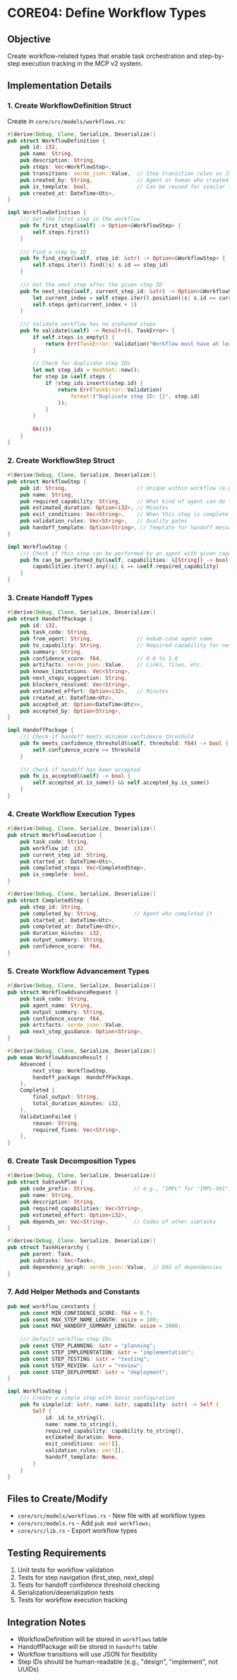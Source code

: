# CORE04: Define Workflow Types

## Objective
Create workflow-related types that enable task orchestration and step-by-step execution tracking in the MCP v2 system.

## Implementation Details

### 1. Create WorkflowDefinition Struct
Create in `core/src/models/workflows.rs`:

```rust
#[derive(Debug, Clone, Serialize, Deserialize)]
pub struct WorkflowDefinition {
    pub id: i32,
    pub name: String,
    pub description: String,
    pub steps: Vec<WorkflowStep>,
    pub transitions: serde_json::Value,  // Step transition rules as JSON
    pub created_by: String,              // Agent or human who created it
    pub is_template: bool,               // Can be reused for similar tasks
    pub created_at: DateTime<Utc>,
}

impl WorkflowDefinition {
    /// Get the first step in the workflow
    pub fn first_step(&self) -> Option<&WorkflowStep> {
        self.steps.first()
    }
    
    /// Find a step by ID
    pub fn find_step(&self, step_id: &str) -> Option<&WorkflowStep> {
        self.steps.iter().find(|s| s.id == step_id)
    }
    
    /// Get the next step after the given step ID
    pub fn next_step(&self, current_step_id: &str) -> Option<&WorkflowStep> {
        let current_index = self.steps.iter().position(|s| s.id == current_step_id)?;
        self.steps.get(current_index + 1)
    }
    
    /// Validate workflow has no orphaned steps
    pub fn validate(&self) -> Result<(), TaskError> {
        if self.steps.is_empty() {
            return Err(TaskError::Validation("Workflow must have at least one step".to_string()));
        }
        
        // Check for duplicate step IDs
        let mut step_ids = HashSet::new();
        for step in &self.steps {
            if !step_ids.insert(&step.id) {
                return Err(TaskError::Validation(
                    format!("Duplicate step ID: {}", step.id)
                ));
            }
        }
        
        Ok(())
    }
}
```

### 2. Create WorkflowStep Struct
```rust
#[derive(Debug, Clone, Serialize, Deserialize)]
pub struct WorkflowStep {
    pub id: String,                      // Unique within workflow (e.g., "design", "implement")
    pub name: String,
    pub required_capability: String,     // What kind of agent can do this
    pub estimated_duration: Option<i32>, // Minutes
    pub exit_conditions: Vec<String>,    // When this step is complete
    pub validation_rules: Vec<String>,   // Quality gates
    pub handoff_template: Option<String>, // Template for handoff message
}

impl WorkflowStep {
    /// Check if this step can be performed by an agent with given capabilities
    pub fn can_be_performed_by(&self, capabilities: &[String]) -> bool {
        capabilities.iter().any(|c| c == &self.required_capability)
    }
}
```

### 3. Create Handoff Types
```rust
#[derive(Debug, Clone, Serialize, Deserialize)]
pub struct HandoffPackage {
    pub id: i32,
    pub task_code: String,
    pub from_agent: String,              // kebab-case agent name
    pub to_capability: String,           // Required capability for next agent
    pub summary: String,
    pub confidence_score: f64,           // 0.0 to 1.0
    pub artifacts: serde_json::Value,    // Links, files, etc.
    pub known_limitations: Vec<String>,
    pub next_steps_suggestion: String,
    pub blockers_resolved: Vec<String>,
    pub estimated_effort: Option<i32>,   // Minutes
    pub created_at: DateTime<Utc>,
    pub accepted_at: Option<DateTime<Utc>>,
    pub accepted_by: Option<String>,
}

impl HandoffPackage {
    /// Check if handoff meets minimum confidence threshold
    pub fn meets_confidence_threshold(&self, threshold: f64) -> bool {
        self.confidence_score >= threshold
    }
    
    /// Check if handoff has been accepted
    pub fn is_accepted(&self) -> bool {
        self.accepted_at.is_some() && self.accepted_by.is_some()
    }
}
```

### 4. Create Workflow Execution Types
```rust
#[derive(Debug, Clone, Serialize, Deserialize)]
pub struct WorkflowExecution {
    pub task_code: String,
    pub workflow_id: i32,
    pub current_step_id: String,
    pub started_at: DateTime<Utc>,
    pub completed_steps: Vec<CompletedStep>,
    pub is_complete: bool,
}

#[derive(Debug, Clone, Serialize, Deserialize)]
pub struct CompletedStep {
    pub step_id: String,
    pub completed_by: String,           // Agent who completed it
    pub started_at: DateTime<Utc>,
    pub completed_at: DateTime<Utc>,
    pub duration_minutes: i32,
    pub output_summary: String,
    pub confidence_score: f64,
}
```

### 5. Create Workflow Advancement Types
```rust
#[derive(Debug, Clone, Serialize, Deserialize)]
pub struct WorkflowAdvanceRequest {
    pub task_code: String,
    pub agent_name: String,
    pub output_summary: String,
    pub confidence_score: f64,
    pub artifacts: serde_json::Value,
    pub next_step_guidance: Option<String>,
}

#[derive(Debug, Clone, Serialize, Deserialize)]
pub enum WorkflowAdvanceResult {
    Advanced {
        next_step: WorkflowStep,
        handoff_package: HandoffPackage,
    },
    Completed {
        final_output: String,
        total_duration_minutes: i32,
    },
    ValidationFailed {
        reason: String,
        required_fixes: Vec<String>,
    },
}
```

### 6. Create Task Decomposition Types
```rust
#[derive(Debug, Clone, Serialize, Deserialize)]
pub struct SubtaskPlan {
    pub code_prefix: String,            // e.g., "IMPL" for "IMPL-001", "IMPL-002"
    pub name: String,
    pub description: String,
    pub required_capabilities: Vec<String>,
    pub estimated_effort: Option<i32>,
    pub depends_on: Vec<String>,        // Codes of other subtasks
}

#[derive(Debug, Clone, Serialize, Deserialize)]
pub struct TaskHierarchy {
    pub parent: Task,
    pub subtasks: Vec<Task>,
    pub dependency_graph: serde_json::Value,  // DAG of dependencies
}
```

### 7. Add Helper Methods and Constants
```rust
pub mod workflow_constants {
    pub const MIN_CONFIDENCE_SCORE: f64 = 0.7;
    pub const MAX_STEP_NAME_LENGTH: usize = 100;
    pub const MAX_HANDOFF_SUMMARY_LENGTH: usize = 2000;
    
    /// Default workflow step IDs
    pub const STEP_PLANNING: &str = "planning";
    pub const STEP_IMPLEMENTATION: &str = "implementation";
    pub const STEP_TESTING: &str = "testing";
    pub const STEP_REVIEW: &str = "review";
    pub const STEP_DEPLOYMENT: &str = "deployment";
}

impl WorkflowStep {
    /// Create a simple step with basic configuration
    pub fn simple(id: &str, name: &str, capability: &str) -> Self {
        Self {
            id: id.to_string(),
            name: name.to_string(),
            required_capability: capability.to_string(),
            estimated_duration: None,
            exit_conditions: vec![],
            validation_rules: vec![],
            handoff_template: None,
        }
    }
}
```

## Files to Create/Modify
- `core/src/models/workflows.rs` - New file with all workflow types
- `core/src/models.rs` - Add `pub mod workflows;`
- `core/src/lib.rs` - Export workflow types

## Testing Requirements
1. Unit tests for workflow validation
2. Tests for step navigation (first_step, next_step)
3. Tests for handoff confidence threshold checking
4. Serialization/deserialization tests
5. Tests for workflow execution tracking

## Integration Notes
- WorkflowDefinition will be stored in `workflows` table
- HandoffPackage will be stored in `handoffs` table
- Workflow transitions will use JSON for flexibility
- Step IDs should be human-readable (e.g., "design", "implement", not UUIDs)